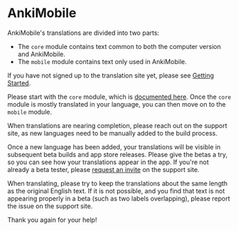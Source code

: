 # AnkiMobile

AnkiMobile's translations are divided into two parts:

- The `core` module contains text common to both the computer version
  and AnkiMobile.
- The `mobile` module contains text only used in AnkiMobile.

If you have not signed up to the translation site yet, please see
[Getting Started](./intro.md).

Please start with the `core` module, which is [documented here](../anki/core.md).
Once the `core` module is mostly translated in your language, you can then
move on to the `mobile` module.

When translations are nearing completion, please reach out on the support site,
as new languages need to be manually added to the build process.

Once a new language has been added, your translations will be visible in
subsequent beta builds and app store releases. Please give the betas a try, so
you can see how your translations appear in the app. If you're not already a
beta tester, please [request an invite](https://docs.ankimobile.net/#/beta-testing)
on the support site.

When translating, please try to keep the translations about the same
length as the original English text. If it is not possible, and you find
that text is not appearing properly in a beta (such as two labels
overlapping), please report the issue on the support site.

Thank you again for your help!
